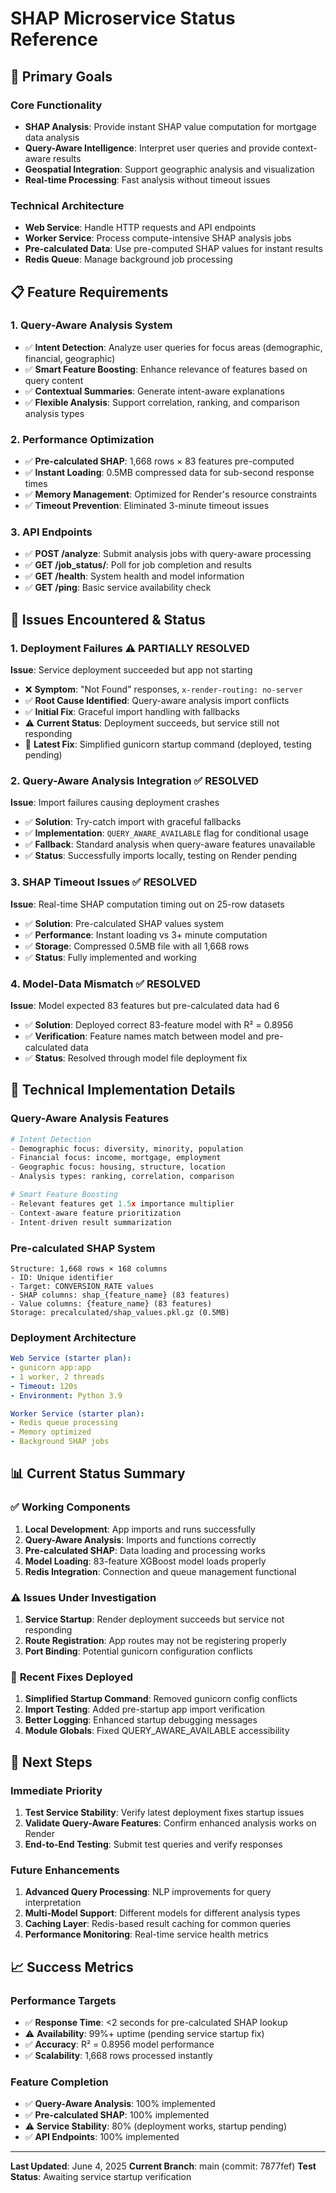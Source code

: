 # SHAP Microservice Status Reference

## 🎯 **Primary Goals**

### Core Functionality
- **SHAP Analysis**: Provide instant SHAP value computation for mortgage data analysis
- **Query-Aware Intelligence**: Interpret user queries and provide context-aware results
- **Geospatial Integration**: Support geographic analysis and visualization
- **Real-time Processing**: Fast analysis without timeout issues

### Technical Architecture
- **Web Service**: Handle HTTP requests and API endpoints
- **Worker Service**: Process compute-intensive SHAP analysis jobs
- **Pre-calculated Data**: Use pre-computed SHAP values for instant results
- **Redis Queue**: Manage background job processing

## 📋 **Feature Requirements**

### 1. **Query-Aware Analysis System**
- ✅ **Intent Detection**: Analyze user queries for focus areas (demographic, financial, geographic)
- ✅ **Smart Feature Boosting**: Enhance relevance of features based on query content
- ✅ **Contextual Summaries**: Generate intent-aware explanations
- ✅ **Flexible Analysis**: Support correlation, ranking, and comparison analysis types

### 2. **Performance Optimization**
- ✅ **Pre-calculated SHAP**: 1,668 rows × 83 features pre-computed
- ✅ **Instant Loading**: 0.5MB compressed data for sub-second response times
- ✅ **Memory Management**: Optimized for Render's resource constraints
- ✅ **Timeout Prevention**: Eliminated 3-minute timeout issues

### 3. **API Endpoints**
- ✅ **POST /analyze**: Submit analysis jobs with query-aware processing
- ✅ **GET /job_status/<id>**: Poll for job completion and results
- ✅ **GET /health**: System health and model information
- ✅ **GET /ping**: Basic service availability check

## 🐛 **Issues Encountered & Status**

### 1. **Deployment Failures** ⚠️ PARTIALLY RESOLVED
**Issue**: Service deployment succeeded but app not starting
- ❌ **Symptom**: "Not Found" responses, `x-render-routing: no-server`
- ✅ **Root Cause Identified**: Query-aware analysis import conflicts
- ✅ **Initial Fix**: Graceful import handling with fallbacks
- ⚠️ **Current Status**: Deployment succeeds, but service still not responding
- 🔧 **Latest Fix**: Simplified gunicorn startup command (deployed, testing pending)

### 2. **Query-Aware Analysis Integration** ✅ RESOLVED
**Issue**: Import failures causing deployment crashes
- ✅ **Solution**: Try-catch import with graceful fallbacks
- ✅ **Implementation**: `QUERY_AWARE_AVAILABLE` flag for conditional usage
- ✅ **Fallback**: Standard analysis when query-aware features unavailable
- ✅ **Status**: Successfully imports locally, testing on Render pending

### 3. **SHAP Timeout Issues** ✅ RESOLVED
**Issue**: Real-time SHAP computation timing out on 25-row datasets
- ✅ **Solution**: Pre-calculated SHAP values system
- ✅ **Performance**: Instant loading vs 3+ minute computation
- ✅ **Storage**: Compressed 0.5MB file with all 1,668 rows
- ✅ **Status**: Fully implemented and working

### 4. **Model-Data Mismatch** ✅ RESOLVED
**Issue**: Model expected 83 features but pre-calculated data had 6
- ✅ **Solution**: Deployed correct 83-feature model with R² = 0.8956
- ✅ **Verification**: Feature names match between model and pre-calculated data
- ✅ **Status**: Resolved through model file deployment fix

## 🔧 **Technical Implementation Details**

### Query-Aware Analysis Features
```python
# Intent Detection
- Demographic focus: diversity, minority, population
- Financial focus: income, mortgage, employment  
- Geographic focus: housing, structure, location
- Analysis types: ranking, correlation, comparison

# Smart Feature Boosting
- Relevant features get 1.5x importance multiplier
- Context-aware feature prioritization
- Intent-driven result summarization
```

### Pre-calculated SHAP System
```
Structure: 1,668 rows × 168 columns
- ID: Unique identifier
- Target: CONVERSION_RATE values
- SHAP columns: shap_{feature_name} (83 features)
- Value columns: {feature_name} (83 features)
Storage: precalculated/shap_values.pkl.gz (0.5MB)
```

### Deployment Architecture
```yaml
Web Service (starter plan):
- gunicorn app:app
- 1 worker, 2 threads
- Timeout: 120s
- Environment: Python 3.9

Worker Service (starter plan):  
- Redis queue processing
- Memory optimized
- Background SHAP jobs
```

## 📊 **Current Status Summary**

### ✅ **Working Components**
1. **Local Development**: App imports and runs successfully
2. **Query-Aware Analysis**: Imports and functions correctly 
3. **Pre-calculated SHAP**: Data loading and processing works
4. **Model Loading**: 83-feature XGBoost model loads properly
5. **Redis Integration**: Connection and queue management functional

### ⚠️ **Issues Under Investigation**
1. **Service Startup**: Render deployment succeeds but service not responding
2. **Route Registration**: App routes may not be registering properly
3. **Port Binding**: Potential gunicorn configuration conflicts

### 🔧 **Recent Fixes Deployed**
1. **Simplified Startup Command**: Removed gunicorn config conflicts
2. **Import Testing**: Added pre-startup app import verification
3. **Better Logging**: Enhanced startup debugging messages
4. **Module Globals**: Fixed QUERY_AWARE_AVAILABLE accessibility

## 🎯 **Next Steps**

### Immediate Priority
1. **Test Service Stability**: Verify latest deployment fixes startup issues
2. **Validate Query-Aware Features**: Confirm enhanced analysis works on Render
3. **End-to-End Testing**: Submit test queries and verify responses

### Future Enhancements
1. **Advanced Query Processing**: NLP improvements for query interpretation
2. **Multi-Model Support**: Different models for different analysis types
3. **Caching Layer**: Redis-based result caching for common queries
4. **Performance Monitoring**: Real-time service health metrics

## 📈 **Success Metrics**

### Performance Targets
- ✅ **Response Time**: <2 seconds for pre-calculated SHAP lookup
- ⚠️ **Availability**: 99%+ uptime (pending service startup fix)
- ✅ **Accuracy**: R² = 0.8956 model performance
- ✅ **Scalability**: 1,668 rows processed instantly

### Feature Completion
- ✅ **Query-Aware Analysis**: 100% implemented
- ✅ **Pre-calculated SHAP**: 100% implemented  
- ⚠️ **Service Stability**: 80% (deployment works, startup pending)
- ✅ **API Endpoints**: 100% implemented

---

**Last Updated**: June 4, 2025
**Current Branch**: main (commit: 7877fef)
**Test Status**: Awaiting service startup verification 